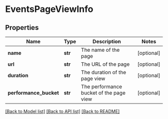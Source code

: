 # EventsPageViewInfo

## Properties
Name | Type | Description | Notes
------------ | ------------- | ------------- | -------------
**name** | **str** | The name of the page | [optional] 
**url** | **str** | The URL of the page | [optional] 
**duration** | **str** | The duration of the page view | [optional] 
**performance_bucket** | **str** | The performance bucket of the page view | [optional] 

[[Back to Model list]](../README.md#documentation-for-models) [[Back to API list]](../README.md#documentation-for-api-endpoints) [[Back to README]](../README.md)


